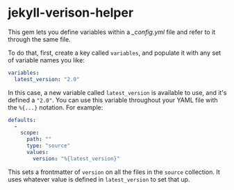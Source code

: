 jekyll-verison-helper
=======================

This gem lets you define variables within a *_config.yml* file and refer to it through the same file.

To do that, first, create a key called `variables`, and populate it with any set of variable names you like:

``` yaml
variables:
  latest_version: "2.0"
```

In this case, a new variable called `latest_version` is available to use, and it's defined a `"2.0"`. You can use this variable throughout your YAML file with the `%{...}` notation. For example:

``` yaml
defaults:
  -
    scope:
      path: ""
      type: "source"
      values:
        version: "%{latest_version}"
```

This sets a frontmatter of `version` on all the files in the `source` collection. It uses whatever value is defined in `latest_version` to set that up.
